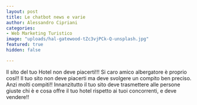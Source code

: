 ```yaml
---
layout: post
title: Le chatbot news e varie
author: Alessandro Cipriani
categories:
- Web Marketing Turistico
image: "uploads/hal-gatewood-tZc3vjPCk-Q-unsplash.jpg"
featured: true
hidden: false

---
```

Il sito del tuo Hotel non deve piacerti!!! Si caro amico albergatore è proprio cosi!! Il tuo sito non deve piacerti ma deve svolgere un compito ben preciso. Anzi molti compiti!!
Innanzitutto il tuo sito deve trasmettere alle persone giuste chi è e cosa offre il tuo hotel rispetto ai tuoi concorrenti, e deve vendere!!